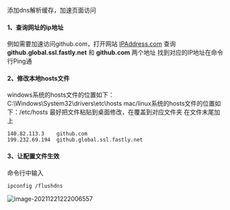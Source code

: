 添加dns解析缓存，加速页面访问

#### 1、查询网址的ip地址

例如需要加速访问github.com，打开网站 [IPAddress.com](https://www.ipaddress.com/)
查询 **github.global.ssl.fastly.net** 和 **github.com** 两个地址
找到对应的IP地址在命令行Ping通

#### **2、修改本地hosts文件**

windows系统的hosts文件的位置如下：C:\Windows\System32\drivers\etc\hosts
mac/linux系统的hosts文件的位置如下：/etc/hosts
最好把文件粘贴到桌面修改，在覆盖到对应文件夹
在文件末尾加上

```text
140.82.113.3	github.com
199.232.69.194	github.global.ssl.fastly.net
```

#### 3、让配置文件生效

命令行中输入

```
ipconfig /flushdns
```

![image-20211221222006557](C:\Users\xuyanjie\AppData\Roaming\Typora\typora-user-images\image-20211221222006557.png)